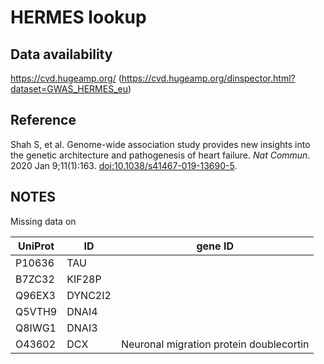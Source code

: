 # HERMES lookup

## Data availability

<https://cvd.hugeamp.org/> (<https://cvd.hugeamp.org/dinspector.html?dataset=GWAS_HERMES_eu>)

## Reference

Shah S, et al. Genome-wide association study provides new insights into the genetic architecture and pathogenesis of heart failure.
*Nat Commun*. 2020 Jan 9;11(1):163. <doi:10.1038/s41467-019-13690-5>.

## NOTES

Missing data on

UniProt|ID        |gene ID
-------|----------|-------
P10636 | TAU
B7ZC32 | KIF28P
Q96EX3 | DYNC2I2
Q5VTH9 | DNAI4
Q8IWG1 | DNAI3
O43602 | DCX      | Neuronal migration protein doublecortin

